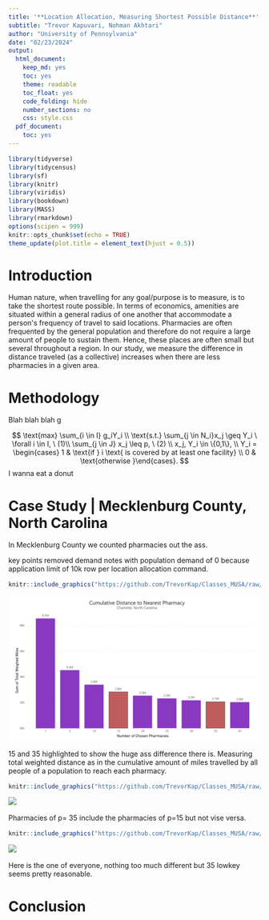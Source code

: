 ```yaml
---
title: '**Location Allocation, Measuring Shortest Possible Distance**'
subtitle: "Trevor Kapuvari, Nohman Akhtari"
author: "University of Pennsylvania"  
date: "02/23/2024"
output:
  html_document:
    keep_md: yes
    toc: yes
    theme: readable
    toc_float: yes
    code_folding: hide
    number_sections: no
    css: style.css
  pdf_document:
    toc: yes
---
```



```r
library(tidyverse)
library(tidycensus)
library(sf)
library(knitr)
library(viridis)
library(bookdown)
library(MASS)
library(rmarkdown)
options(scipen = 999)
knitr::opts_chunk$set(echo = TRUE)
theme_update(plot.title = element_text(hjust = 0.5))
```


# Introduction
Human nature, when travelling for any goal/purpose is to measure, is to take the shortest route possible. In terms of economics, amenities are situated within a general radius of one another that accommodate a person's frequency of travel to said locations. Pharmacies are often frequented by the general population and therefore do not require a large amount of people to sustain them. Hence, these places are often small but several throughout a region. In our study, we measure the difference in distance traveled (as a  collective) increases when there are less pharmacies in a given area. 

# Methodology
Blah blah blah g

$$
\text{max} \sum_{i \in I} g_iY_i \\
\text{s.t.} \sum_{j \in N_i}x_j \geq Y_i \ \forall i \in I, \ (1)\\
\sum_{j \in J} x_j \leq p, \ (2) \\
x_j, Y_i \in \{0,1\}, \\
Y_i = \begin{cases} 1 & \text{if } i \text{ is covered by at least one facility} \\
                    0 & \text{otherwise }\end{cases}.
$$
I wanna eat a donut 


# Case Study | Mecklenburg  County, North Carolina

In Mecklenburg County we counted pharmacies out the ass.

key points
removed demand notes with population demand of 0 because application limit of 10k row per location  allocation command. 


```r
knitr::include_graphics("https://github.com/TrevorKap/Classes_MUSA/raw/604516eac37357921ca422d10afb507ff430280a/SpatialOptimization/PharmacyMilesHW3.png")
```

![](https://github.com/TrevorKap/Classes_MUSA/raw/604516eac37357921ca422d10afb507ff430280a/SpatialOptimization/PharmacyMilesHW3.png)<!-- -->

15 and 35 highlighted to show the huge ass difference there is. 
Measuring total weighted distance as in the cumulative amount of miles travelled by all people of a population to reach each pharmacy. 


```r
knitr::include_graphics("https://github.com/TrevorKap/Classes_MUSA/raw/604516eac37357921ca422d10afb507ff430280a/SpatialOptimization/Map35.png")
```

![](https://github.com/TrevorKap/Classes_MUSA/raw/604516eac37357921ca422d10afb507ff430280a/SpatialOptimization/Map35.png)<!-- -->


Pharmacies of p= 35 include the pharmacies of p=15 but not vise versa.  


```r
knitr::include_graphics("https://github.com/TrevorKap/Classes_MUSA/raw/604516eac37357921ca422d10afb507ff430280a/SpatialOptimization/MapAllhw3.png")
```

![](https://github.com/TrevorKap/Classes_MUSA/raw/604516eac37357921ca422d10afb507ff430280a/SpatialOptimization/MapAllhw3.png)<!-- -->

Here is the one of everyone, nothing too much different but 35 lowkey seems pretty reasonable. 


# Conclusion

